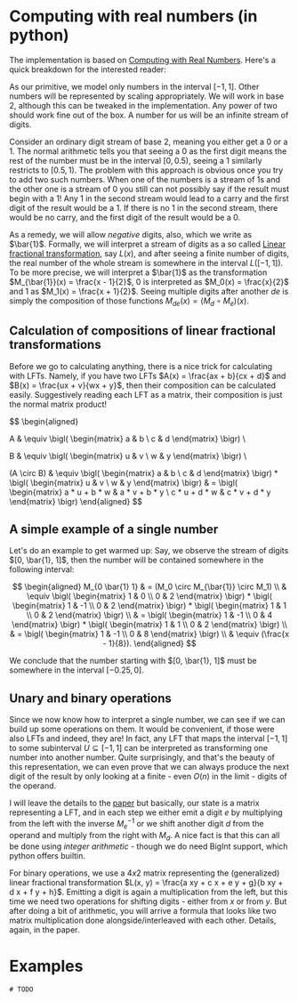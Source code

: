 # Computing with real numbers (in python)

The implementation is based on [Computing with Real Numbers][1]. Here's a quick breakdown for
the interested reader:

As our primitive, we model only numbers in the interval $[-1, 1]$. Other numbers will be represented
by scaling appropriately. We will work in base $2$, although this can be tweaked in the implementation.
Any power of two should work fine out of the box. A number for us will be an infinite stream of digits.

Consider an ordinary digit stream of base $2$, meaning you either get a $0$ or a $1$. The normal arithmetic
tells you that seeing a $0$ as the first digit means the rest of the number must be in the interval $[0, 0.5)$,
seeing a $1$ similarly restricts to $[0.5, 1)$. The problem with this approach is obvious once you try
to add two such numbers. When one of the numbers is a stream of $1$s and the other one is a stream of $0$ you
still can not possibly say if the result must begin with a $1$! Any $1$ in the second stream would lead to
a carry and the first digit of the result would be a $1$. If there is no $1$ in the second stream, there would be
no carry, and the first digit of the result would be a $0$.

As a remedy, we will allow *negative* digits, also, which we write as $\bar{1}$.
Formally, we will interpret a stream of digits as a so called [Linear fractional transformation][2], say $L(x)$,
and after seeing a finite number of digits, the real number of the whole stream is somewhere in the interval
$L([-1, 1])$. To be more precise, we will interpret a $\bar{1}$ as the transformation
$M_{\bar{1}}(x) = \frac{x - 1}{2}$, $0$ is interpreted as $M_0(x) = \frac{x}{2}$ and $1$ as $M_1(x) = \frac{x + 1}{2}$.
Seeing multiple digits after another $d e$ is simply the composition of those functions $M_{d e}(x) = (M_d \circ M_e)(x)$.

## Calculation of compositions of linear fractional transformations

Before we go to calculating anything, there is a nice trick for calculating with LFTs. Namely, if you have
two LFTs $A(x) = \frac{ax + b}{cx + d}$ and $B(x) = \frac{ux + v}{wx + y}$, then their composition can be calculated
easily. Suggestively reading each LFT as a matrix, their composition is just the normal matrix product!

$$
\begin{aligned}

A & \equiv \bigl( \begin{matrix} a & b \\ c & d \end{matrix} \bigr) \\

B & \equiv \bigl( \begin{matrix} u & v \\ w & y \end{matrix} \bigr) \\

(A \circ B) & \equiv \bigl( \begin{matrix} a & b \\ c & d \end{matrix} \bigr) * \bigl( \begin{matrix} u & v \\ w & y \end{matrix} \bigr)
            & = \bigl( \begin{matrix} a * u + b * w & a * v + b * y \\ c * u + d * w & c * v + d * y \end{matrix} \bigr)
\end{aligned}
$$

## A simple example of a single number

Let's do an example to get warmed up: Say, we observe the stream of digits $[0, \bar{1}, 1]$, then the number will
be contained somewhere in the following interval:

$$
\begin{aligned}
M_{0 \bar{1} 1} & = (M_0 \circ M_{\bar{1}} \circ M_1) \\
                & \equiv \bigl( \begin{matrix} 1 & 0 \\ 0 & 2 \end{matrix} \bigr)
                        * \bigl( \begin{matrix} 1 & -1 \\ 0 & 2 \end{matrix} \bigr)
                        * \bigl( \begin{matrix} 1 & 1 \\ 0 & 2 \end{matrix} \bigr) \\
                & = \bigl( \begin{matrix} 1 & -1 \\ 0 & 4 \end{matrix} \bigr)
                        * \bigl( \begin{matrix} 1 & 1 \\ 0 & 2 \end{matrix} \bigr) \\
                & = \bigl( \begin{matrix} 1 & -1 \\ 0 & 8 \end{matrix} \bigr) \\
                & \equiv (\frac{x - 1}{8}).
\end{aligned}
$$

We conclude that the number starting with $[0, \bar{1}, 1]$ must be somewhere in the interval $[-0.25, 0]$.

## Unary and binary operations

Since we now know how to interpret a single number, we can see if we can build up some operations on them. It would
be convenient, if those were also LFTs and indeed, they are! In fact, any LFT that maps the interval $[-1, 1]$
to some subinterval $U \subseteq [-1, 1]$ can be interpreted as transforming one number into another number. Quite
surprisingly, and that's the beauty of this representation, we can even prove that we can always produce the next
digit of the result by only looking at a finite - even $O(n)$ in the limit - digits of the operand.

I will leave the details to the [paper][1] but basically, our state is a matrix representing a LFT, and in each step
we either emit a digit $e$ by multiplying from the left with the inverse $M_e^{-1}$ or we shift another digit $d$
from the operand and multiply from the right with $M_d$. A nice fact is that this can all be done using
*integer arithmetic* - though we do need BigInt support, which python offers builtin.

For binary operations, we use a $4 x 2$ matrix representing the (generalized) linear fractional transformation
$L(x, y) = \frac{a xy + c x + e y + g}{b xy + d x + f y + h}$. Emitting a digit is again a multiplication from the
left, but this time we need two operations for shifting digits - either from $x$ or from $y$. But after doing a bit
of arithmetic, you will arrive a formula that looks like two matrix multiplication done alongside/interleaved with
each other. Details, again, in the paper.

# Examples

```
# TODO
```

[1]: https://doi.org/10.1007/3-540-45699-6_5
[2]: https://en.wikipedia.org/wiki/Linear_fractional_transformation
